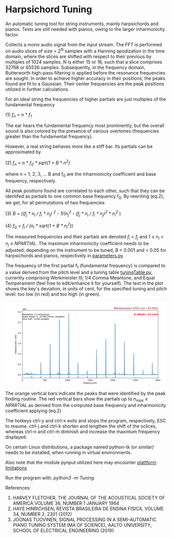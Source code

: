 # Harpsichord Tuning

An automatic tuning tool for string instruments, mainly harpsichords and 
pianos. Tests are still needed with pianos, owing to the larger inharmonicity 
factor.

Collects a mono audio signal from the input stream. The FFT is performed on 
audio slices of size = 2<sup>N</sup> samples with a Hanning apodization in the 
time 
domain, where the slices are shifted with respect to their previous by 
multiples of 1024 samples. N is either 15 or 16, such that a slice 
comprises 32768 or 65536 samples.
Subsequently, in the frequency domain, Butterworth high-pass filtering 
is applied before the resonance frequencies are sought. In order to achieve 
higher accuracy in their positions, the peaks found are fit to a Gaussian. 
Their center frequencies are the peak positions utilized in further 
calculations.

For an ideal string the frequencies of higher partials are just multiples
of the fundamental frequency

(1) <em>f<sub>n</sub> = n * f<sub>1</sub> </em>

The ear hears the fundamental frequency most prominently, but the overall 
sound is also colored by the presence of various overtones (frequencies greater 
than the fundamental frequency).

However, a real string behaves more like a 
stiff bar. Its partials can be approximated by

(2) <em>f<sub>n</sub> = n * f<sub>0</sub> * sqrt(1 + B * n<sup>2</sup>)</em>

where n = 1, 2, 3, ... B and f<sub>0</sub> are the inharmonicity coefficient 
and base frequency, respectively. 

All peak positions found are correlated to each other, such that they 
can be identifed as partials to one common base frequency f<sub>0</sub>. 
By rewriting (eq.2), we get, for all permutations of two frequencies

(3) <em>B = ((f<sub>j</sub> * n<sub>i</sub> / f<sub>i</sub> * n<sub>j</sub>)
<sup>2</sup> - 1)(n<sub>j</sub><sup>2</sup> - (f<sub>j</sub> * n<sub>i</sub> / 
f<sub>i</sub> * n<sub>j</sub>)<sup>2</sup> * n<sub>i</sub><sup>2</sup> </em>)

(4) <em>f<sub>0</sub> = f<sub>i</sub> / (n<sub>i</sub> *
sqrt(1 + B * n<sub>i</sub><sup>2</sup>))</em>

The measured frequencies and their partials are denoted 
<em>f<sub>i</sub> < f<sub>j</sub></em> and 1 &#8804;
<em>n<sub>i</sub> < n<sub>j</sub> &#8804; NPARTIAL</em>. 
The maximum inharmonicity coefficient needs to be adjusted, depending on 
the instrument to be tuned, B < 0.001 and < 0.05 for harpsichords and 
pianos, respectively in
[parameters.py](https://github.com/Tamburasca/HarpsichordTuning/blob/master/Tuning/parameters.py).
 
The frequency of the first partial f<sub>1</sub> (fundamental frequency) is 
compared to a value derived from the pitch level and a tuning table 
[tuningTable.py](https://github.com/Tamburasca/HarpsichordTuning/blob/master/Tuning/tuningTable.py), 
currently comprising Werkmeister III, 
1/4 Comma Meantone, and Equal Temperament (feel free to edit/enhance it 
for yourself). The text in the plot shows the key's deviation,
in units of cent, for the specified tuning and pitch level: too low (in red) 
and too high (in green).

![image info](./pictures/screenshot.png)

The orange vertical bars indicate the peaks that were identified by the peak 
finding routine. The red vertical bars show the partials up to 
<em>n<sub>max</sub> &#8804; NPARTIAL</em> as 
derived from the computed base frequency and inharmonicity coefficient applying
(eq.2)

The hotkeys ctrl-y and ctrl-x exits and stops the program, respectively, 
ESC to resume. ctrl-j and ctrl-k shorten and lengthen the shift of the sclices, 
whereas ctrl-n and ctrl-m diminish and increase the maximum frequency 
displayed.

On certain Linux distributions, a package named python-tk (or similar) needs 
to be installed, when running in virtual environments.

Also note that the module pynput utilized here may encounter 
[plattform limitations](https://pynput.readthedocs.io/en/latest/limitations.html#)

Run the program with: <em>python3 -m Tuning</em>

References:

1) HARVEY FLETCHER, THE JOURNAL OF THE ACOUSTICAL SOCIETY OF AMERICA VOLUME 36,
NUMBER 1 JANUARY 1964
2) HAYE HINRICHSEN, REVISTA BRASILEIRA DE ENSINA FISICA, VOLUME 34, NUMBER 2,
2301 (2012)
3) JOONAS TUOVINEN, SIGNAL PROCESSING IN A SEMI-AUTOMATIC PIANO TUNING SYSTEM
(MA OF SCIENCE), AALTO UNIVERSITY, SCHOOL OF ELECTRICAL ENGINEERING (2019)
